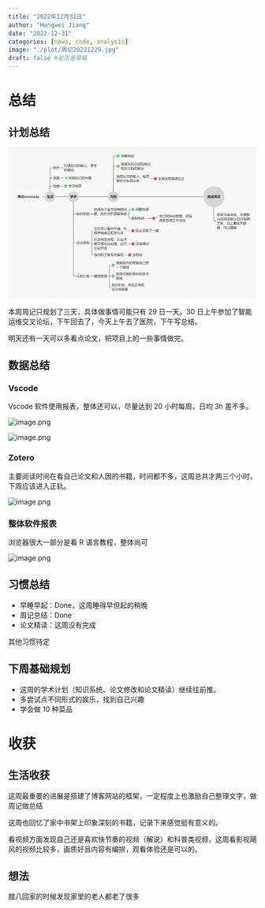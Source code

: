 ```yaml
---
title: "2022年12月31日"
author: "Hongwei Jiang"
date: "2022-12-31"
categories: [news, code, analysis]
image: "./plot/周记20221229.jpg"
draft: false #是否是草稿
---
```


# 总结

## 计划总结

![](./plot/周记20221229.png)

本周周记只规划了三天，具体做事情可能只有 29 日一天。30 日上午参加了智能运维交叉论坛，下午回去了，今天上午去了医院，下午写总结。

明天还有一天可以多看点论文，把项目上的一些事情做完。

## 数据总结

### Vscode

Vscode 软件使用报表，整体还可以，尽量达到 20 小时每周，日均 3h 差不多。

![image.png](https://cdn.jsdelivr.net/gh/Yuuko-kurisu/kurisu_pic/pic/202212311533521.png)

![image.png](https://cdn.jsdelivr.net/gh/Yuuko-kurisu/kurisu_pic/pic/202212311544012.png)

### Zotero

主要阅读时间在看自己论文和人因的书籍，时间都不多，这周总共才两三个小时，下周应该进入正轨。

![image.png](https://cdn.jsdelivr.net/gh/Yuuko-kurisu/kurisu_pic/pic/202212311536075.png)

### 整体软件报表

浏览器很大一部分是看 R 语言教程，整体尚可

![image.png](https://cdn.jsdelivr.net/gh/Yuuko-kurisu/kurisu_pic/pic/202212311537269.png)

## 习惯总结

- 早睡早起：Done，这周睡得早但起的稍晚
- 周记总结：Done
- 论文精读：这周没有完成

其他习惯待定

## 下周基础规划

- 这周的学术计划（知识系统、论文修改和论文精读）继续往前推。
- 多尝试点不同形式的娱乐，找到自己兴趣
- 学会做 10 种菜品

# 收获 


## 生活收获

这周最重要的进展是搭建了博客网站的框架，一定程度上也激励自己整理文字，做周记做总结

这周也回忆了家中书架上印象深刻的书籍，记录下来感觉挺有意义的。

看视频方面发现自己还是喜欢快节奏的视频（解说）和科普类视频，这周看影视飓风的视频比较多，画质好且内容有编排，观看体验还是可以的。

## 想法

腊八回家的时候发现家里的老人都老了很多